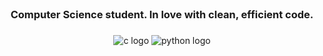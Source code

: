 <br clear="both">

<h3 align="center">Computer Science student. In love with clean, efficient code.</h3>

###

<div align="center">
  <img src="https://cdn.jsdelivr.net/gh/devicons/devicon/icons/c/c-plain.svg" alt="c logo"/>
  <img src="https://cdn.jsdelivr.net/gh/devicons/devicon/icons/python/python-plain.svg" alt="python logo"/>
</div>

###
